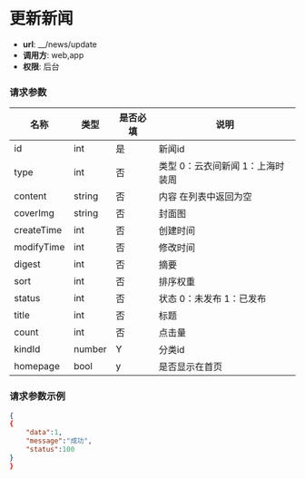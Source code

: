 更新新闻
=======

- **url**: __/news/update
- **调用方**: web,app
- **权限**: 后台


### 请求参数
|    名称    |  类型  | 是否必填 |                   说明                  |
|------------|--------|----------|-----------------------------------------|
| id         | int    | 是       | 新闻id                                  |
| type       | int    | 否       | 类型        0：云衣间新闻 1：上海时装周 |
| content    | string | 否       | 内容      在列表中返回为空              |
| coverImg   | string | 否       | 封面图                                  |
| createTime | int    | 否       | 创建时间                                |
| modifyTime | int    | 否       | 修改时间                                |
| digest     | int    | 否       | 摘要                                    |
| sort       | int    | 否       | 排序权重                                |
| status     | int    | 否       | 状态 0：未发布 1：已发布                |
| title      | int    | 否       | 标题                                    |
| count      | int    | 否       | 点击量                                  |
| kindId     | number | Y        | 分类id                                  |
| homepage   | bool   | y        | 是否显示在首页                          |

### 请求参数示例

```json
{
{
	"data":1,
	"message":"成功",
	"status":100
}
}
```
